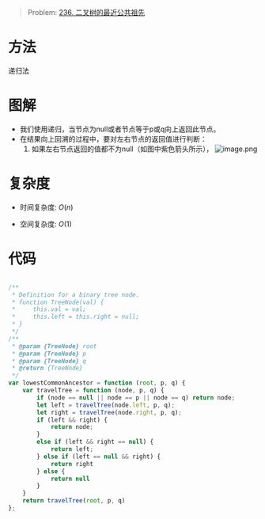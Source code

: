 > Problem: [236. 二叉树的最近公共祖先](https://leetcode.cn/problems/lowest-common-ancestor-of-a-binary-tree/description/)

# 方法
递归法

# 图解
- 我们使用递归，当节点为null或者节点等于p或q向上返回此节点。
- 在结果向上回溯的过程中，要对左右节点的返回值进行判断：
  1. 如果左右节点返回的值都不为null（如图中紫色箭头所示）， 
![image.png](https://pic.leetcode.cn/1669445958-rcFtJO-image.png)


# 复杂度
- 时间复杂度: $O(n)$

- 空间复杂度: $O(1)$

# 代码
```JavaScript []

/**
 * Definition for a binary tree node.
 * function TreeNode(val) {
 *     this.val = val;
 *     this.left = this.right = null;
 * }
 */
/**
 * @param {TreeNode} root
 * @param {TreeNode} p
 * @param {TreeNode} q
 * @return {TreeNode}
 */
var lowestCommonAncestor = function (root, p, q) {
    var travelTree = function (node, p, q) {
        if (node == null || node == p || node == q) return node;
        let left = travelTree(node.left, p, q);
        let right = travelTree(node.right, p, q);
        if (left && right) {
            return node;
        }
        else if (left && right == null) {
            return left;
        } else if (left == null && right) {
            return right
        } else {
            return null
        }
    }
    return travelTree(root, p, q)
};
```
